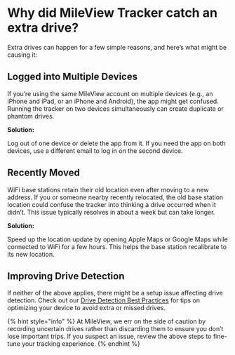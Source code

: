 # Why did MileView Tracker catch an extra drive?

Extra drives can happen for a few simple reasons, and here’s what might be causing it:

## Logged into Multiple Devices

If you’re using the same MileView account on multiple devices (e.g., an iPhone and iPad, or an iPhone and Android), the app might get confused. Running the tracker on two devices simultaneously can create duplicate or phantom drives.

**Solution:**&#x20;

Log out of one device or delete the app from it. If you need the app on both devices, use a different email to log in on the second device.

## Recently Moved

WiFi base stations retain their old location even after moving to a new address. If you or someone nearby recently relocated, the old base station location could confuse the tracker into thinking a drive occurred when it didn’t. This issue typically resolves in about a week but can take longer.

**Solution:**&#x20;

Speed up the location update by opening Apple Maps or Google Maps while connected to WiFi for a few hours. This helps the base station recalibrate to its new location.

## Improving Drive Detection

If neither of the above applies, there might be a setup issue affecting drive detection. Check out our [Drive Detection Best Practices](drive-detection-best-practices.md) for tips on optimizing your device to avoid extra or missed drives.

{% hint style="info" %}
At MileView, we err on the side of caution by recording uncertain drives rather than discarding them to ensure you don’t lose important trips. If you suspect an issue, review the above steps to fine-tune your tracking experience.
{% endhint %}
